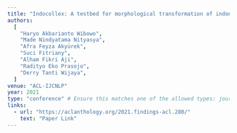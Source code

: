 ```yaml
---
title: "Indocollex: A testbed for morphological transformation of indonesian word colloquialism"
authors:
  [
    "Haryo Akbarianto Wibowo",
    "Made Nindyatama Nityasya",
    "Afra Feyza Akyürek",
    "Suci Fitriany",
    "Alham Fikri Aji",
    "Radityo Eko Prasojo",
    "Derry Tanti Wijaya",
  ]
venue: "ACL-IJCNLP"
year: 2021
type: "conference" # Ensure this matches one of the allowed types: journal, conference, preprint, workshop
links:
  - url: "https://aclanthology.org/2021.findings-acl.280/"
    text: "Paper Link"
---
```

